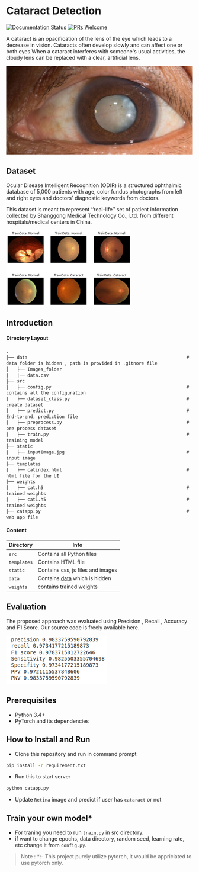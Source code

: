 # Cataract Detection
[![Documentation Status](https://readthedocs.org/projects/fairscale/badge/?version=latest)](https://fairscale.readthedocs.io/en/latest/?badge=latest) [![PRs Welcome](https://img.shields.io/badge/PRs-welcome-brightgreen.svg)](https://github.com/facebookresearch/fairscale/blob/master/CONTRIBUTING.md)

A cataract is an opacification of the lens of the eye which leads to a decrease in vision. Cataracts often develop slowly and can affect one or both eyes.When a cataract 
interferes with someone's usual activities, the cloudy lens can be replaced with a clear, artificial lens.

<img src="readme_images/fig1.jpg" alt="Figure 1.  Cataract/Normal " width="" height="">

## Dataset 
Ocular Disease Intelligent Recognition (ODIR) is a structured ophthalmic database of 5,000 patients with age, color fundus photographs from left and right eyes and doctors' diagnostic keywords from doctors.

This dataset is meant to represent ‘‘real-life’’ set of patient information collected by Shanggong Medical Technology Co., Ltd. from different hospitals/medical centers in China.

<img src="readme_images/fig2.png" alt="Figure 2. Illustrative Examples of Retina Image in Patients with Cataract" width="" height="">

## Introduction

#### Directory Layout 
    .
    ├── data                                                            # data folder is hidden , path is provided in .gitnore file
    │   ├── Images_folder
    |   |── data.csv
    ├── src
    │   ├── config.py                                                   # contains all the configuration
    |   ├── dataset_class.py                                            # create dataset
    |   ├── predict.py                                                  # End-to-end, prediction file
    |   ├── preprocess.py                                               # pre process dataset
    |   ├── train.py                                                    # training model 
    ├── static
    |   ├── inputImage.jpg                                              # input image
    ├── templates
    |   ├── catindex.html                                               # html file for the UI
    ├── weights
    |   ├── cat.h5                                                      # trained weights
    |   ├── cat1.h5                                                     # trained weights
    ├── catapp.py                                                       # web app file
    
#### Content
| Directory | Info |
|-----------|--------------|
| `src` | Contains all Python files |
| `templates` | Contains HTML file |
| `static` | Contains css, js files and images  |
| `data` | Contains [data](https://www.kaggle.com/andrewmvd/ocular-disease-recognition-odir5k) which is hidden  |
| `weights` | contains trained weights |

## Evaluation 
The proposed approach was evaluated using Precision , Recall , Accuracy and F1 Score. Our source code is freely available here.

<img src="readme_images/res.png" alt="Figure 3. Evaluation of Model " width="" height="">

## Prerequisites
* Python 3.4+
* PyTorch and its dependencies

## How to Install and Run
* Clone this repository and run in command prompt
```bash
pip install -r requirement.txt
``` 
* Run this to start server
```bash
python catapp.py
``` 
* Update `Retina` image and predict if user has `cataract` or not


## Train your own model*
* For traning you need to run `train.py` in src directory.
* if want to change epochs, data directory, random seed, learning rate, etc change it from `config.py`.

> Note :
> *:- This project purely utilize pytorch, it would be appriciated to use pytorch only.

